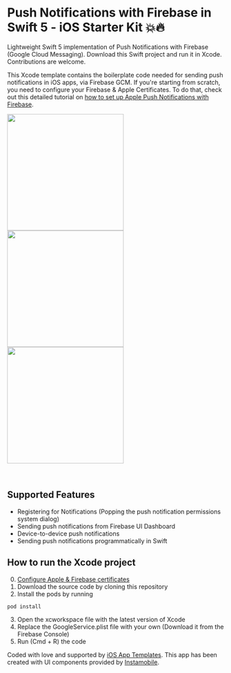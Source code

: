 # Push Notifications with Firebase in Swift 5 - iOS Starter Kit 💥🔥

Lightweight Swift 5 implementation of Push Notifications with Firebase (Google Cloud Messaging). Download this Swift project and run it in Xcode. Contributions are welcome.

This Xcode template contains the boilerplate code needed for sending push notifications in iOS apps, via Firebase GCM. If you're starting from scratch, you need to configure your Firebase & Apple Certificates. To do that, check out this detailed tutorial on <a href="https://iosapptemplates.com/blog/ios-development/push-notifications-firebase-swift-5">how to set up Apple Push Notifications with Firebase</a>.

<a href="https://iosapptemplates.com/templates/firebase-push-notifications-swift-starter-kit"><img width="270px" src="https://www.iosapptemplates.com/wp-content/uploads/2019/01/Simulator-Screen-Shot-iPhone-XS-2019-01-28-at-21.58.11-473x1024.png" /></a>
<a href="https://iosapptemplates.com/templates/firebase-push-notifications-swift-starter-kit"><img width="270px" src="https://www.iosapptemplates.com/wp-content/uploads/2018/09/IMG_E62FB75298B1-1-473x1024.jpeg" /></a>
<a href="https://iosapptemplates.com/templates/firebase-push-notifications-swift-starter-kit"><img width="270px" src="https://www.iosapptemplates.com/wp-content/uploads/2019/01/IMG_5AEC33C94B3A-1-473x1024.jpeg" /></a>

<br/>

## Supported Features

- Registering for Notifications (Popping the push notification permissions system dialog)
- Sending push notifications from Firebase UI Dashboard
- Device-to-device push notifications
- Sending push notifications programmatically in Swift

## How to run the Xcode project

0. <a href="https://iosapptemplates.com/blog/ios-development/push-notifications-firebase-swift-5">Configure Apple & Firebase certificates</a>
1. Download the source code by cloning this repository
2. Install the pods by running

```
pod install
```

3. Open the xcworkspace file with the latest version of Xcode
4. Replace the GoogleService.plist file with your own (Download it from the Firebase Console)
5. Run (Cmd + R) the code

Coded with love and supported by <a href="https://iosapptemplates.com">iOS App Templates</a>. This app has been created with UI components provided by <a href="https://instamobile.io">Instamobile</a>.
